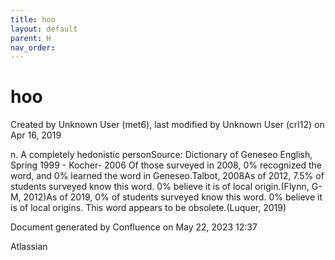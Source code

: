 ```yaml
---
title: hoo
layout: default
parent: H
nav_order:
---
```


# hoo

Created by  Unknown User (met6), last modified by  Unknown User (crl12) on Apr 16, 2019

n. A completely hedonistic personSource: Dictionary of Geneseo English, Spring 1999 - Kocher- 2006 Of those surveyed in 2008, 0% recognized the word, and 0% learned the word in Geneseo.Talbot, 2008As of 2012, 7.5% of students surveyed know this word. 0% believe it is of local origin.(Flynn, G-M, 2012)As of 2019, 0% of students surveyed know this word. 0% believe it is of local origins. This word appears to be obsolete.(Luquer, 2019)

Document generated by Confluence on May 22, 2023 12:37

Atlassian
